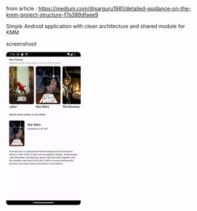 from article : https://medium.com/@sarguru1981/detailed-guidance-on-the-kmm-project-structure-f7a389dfaee9

Simple Android application with clean architecture and shared module for KMM

screenshoot

<img src="/screenshoot/Screenshot_20240222_191421.png" width="40%">
